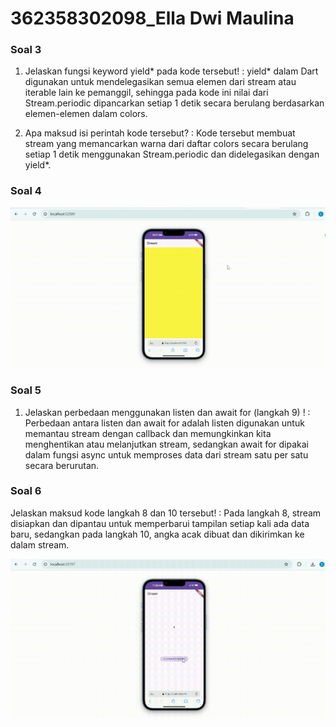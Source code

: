 # 362358302098_Ella Dwi Maulina

### Soal 3
1. Jelaskan fungsi keyword yield* pada kode tersebut! :
yield* dalam Dart digunakan untuk mendelegasikan semua elemen dari stream atau iterable lain ke pemanggil, sehingga pada kode ini nilai dari Stream.periodic dipancarkan setiap 1 detik secara berulang berdasarkan elemen-elemen dalam colors.

2. Apa maksud isi perintah kode tersebut? :
Kode tersebut membuat stream yang memancarkan warna dari daftar colors secara berulang setiap 1 detik menggunakan Stream.periodic dan didelegasikan dengan yield*.

### Soal 4
![Gif](assets/W13%20Jawaban%20Soal%204.gif)

### Soal 5
1. Jelaskan perbedaan menggunakan listen dan await for (langkah 9) ! :
Perbedaan antara listen dan await for adalah listen digunakan untuk memantau stream dengan callback dan memungkinkan kita menghentikan atau melanjutkan stream, sedangkan await for dipakai dalam fungsi async untuk memproses data dari stream satu per satu secara berurutan.

### Soal 6
Jelaskan maksud kode langkah 8 dan 10 tersebut! :
Pada langkah 8, stream disiapkan dan dipantau untuk memperbarui tampilan setiap kali ada data baru, sedangkan pada langkah 10, angka acak dibuat dan dikirimkan ke dalam stream.

![GIf](assets/W13%20Jawaban%20Soal%206.gif)
